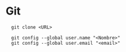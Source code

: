 # Git

```
  git clone <URL>
```

```
  git config --global user.name "<Nombre>"
  git config --global user.email "<email>"
```